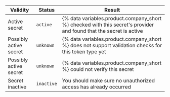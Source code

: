    | Validity    | Status            |     Result                                                                           |
   |-------------|------------|--------------------------------------------------------------------------------|
   | Active secret           | `active` | {% data variables.product.company_short %} checked with this secret's provider and found that the secret is active |
   | Possibly active secret  | `unknown` | {% data variables.product.company_short %} does not support validation checks for this token type yet               |
   | Possibly active secret  | `unknown` | {% data variables.product.company_short %} could not verify this secret                                            |
   | Secret inactive | `inactive` | You should make sure no unauthorized access has already occurred                 |
